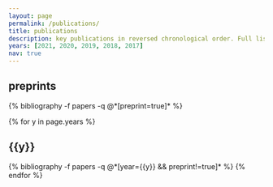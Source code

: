 ```yaml
---
layout: page
permalink: /publications/
title: publications
description: key publications in reversed chronological order. Full list in [DBLP](https://dblp.org/pid/154/4313.html)
years: [2021, 2020, 2019, 2018, 2017]
nav: true
---
```


<div class="publications">

<h2 class="year">preprints</h2>
{% bibliography -f papers -q @*[preprint=true]* %}

{% for y in page.years %}
  <h2 class="year">{{y}}</h2>
  {% bibliography -f papers -q @*[year={{y}} && preprint!=true]* %}
{% endfor %}

</div>
